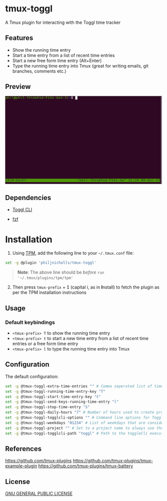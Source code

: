 # tmux-toggl
A Tmux plugin for interacting with the Toggl time tracker


## Features

* Show the running time entry
* Start a time entry from a list of recent time entries
* Start a new free form time entry (Alt+Enter)
* Type the running time entry into Tmux (great for writing emails, git branches, comments etc.)

## Preview

<img src="demo.gif" alt="preview" loop="infinite">


## Dependencies

* [Toggl CLI](https://github.com/AuHau/toggl-cli)

* [fzf](https://github.com/junegunn/fzf)

# Installation

1. Using [TPM](https://github.com/tmux-plugins/tpm), add the following line to your `~/.tmux.conf` file:

```bash
set -g @plugin 'philjnicholls/tmux-toggl'
```

> **Note**: The above line should be _before_ `run '~/.tmux/plugins/tpm/tpm'`

2. Then press `tmux-prefix` + <kbd>I</kbd> (capital i, as in **I**nstall) to fetch the plugin as per the TPM installation instructions

## Usage

### Default keybindings

- `<tmux-prefix> T` to show the running time entry
- `<tmux-prefix> t` to start a new time entry from a list of recent time entries or a free form time entry
- `<tmux-prefix> l` to type the running time entry into Tmux

## Configuration

The default configuration:

```bash
set -g @tmux-toggl-extra-time-entries "" # Comma seperated list of time entry titles to add to the recent list (eg. "Live issues,General")
set -g @tmux-toggl-running-time-entry-key "T"
set -g @tmux-toggl-start-time-entry-key "t"
set -g @tmux-toggl-send-keys-running-time-entry "l"
set -g @tmux-toggl-stop-time-entry "S"
set -g @tmux-toggl-daily-hours "7" # Number of hours used to create projected hours
set -g @tmux-toggl-togglcli-options "" # Command line options for TogglCli
set -g @tmux-toggl-weekdays "01234" # List of weekdays that are considered working days for projected hours (0 = Mon, 1 = Tue etc.)
set -g @tmux-toggl-project "" # Set to a project name to always use the same project
set -g @tmux-toggl-togglcli-path "toggl" # Path to the toggleCli executable
```

## References

https://github.com/tmux-plugins
https://github.com/tmux-plugins/tmux-example-plugin
https://github.com/tmux-plugins/tmux-battery

## License

[GNU GENERAL PUBLIC LICENSE](https://github.com/philjnicholls/tmux-toggl/blob/master/LICENSE.md)
